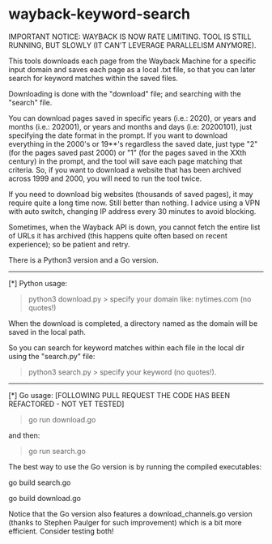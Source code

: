 # wayback-keyword-search 

IMPORTANT NOTICE: WAYBACK IS NOW RATE LIMITING. TOOL IS STILL RUNNING, BUT SLOWLY (IT CAN'T LEVERAGE PARALLELISM ANYMORE).

This tools downloads each page from the Wayback Machine for a specific input domain and saves each page as a local .txt file, so that you can later search for keyword matches within the saved files.

Downloading is done with the "download" file; and searching with the "search" file.

You can download pages saved in specific years (i.e.: 2020), or years and months (i.e.: 202001), or years and months and days (i.e: 20200101), just specifying the date format in the prompt. If you want to download everything in the 2000's or 19**'s regardless the saved date, just type "2" (for the pages saved past 2000) or "1" (for the pages saved in the XXth century) in the prompt, and the tool will save each page matching that criteria. So, if you want to download a website that has been archived across 1999 and 2000, you will need to run the tool twice.

If you need to download big websites (thousands of saved pages), it may require quite a long time now. Still better than nothing. I advice using a VPN with auto switch, changing IP address every 30 minutes to avoid blocking.

Sometimes, when the Wayback API is down, you cannot fetch the entire list of URLs it has archived (this happens quite often based on recent experience); so be patient and retry.

There is a Python3 version and a Go version.

--------------------------

[*] Python usage:

> python3 download.py > specify your domain like: nytimes.com (no quotes!)

When the download is completed, a directory named as the domain will be saved in the local path.

So you can search for keyword matches within each file in the local dir using the "search.py" file:

> python3 search.py > specify your keyword (no quotes!).

--------------------------

[*] Go usage: [FOLLOWING PULL REQUEST THE CODE HAS BEEN REFACTORED - NOT YET TESTED]

> go run download.go

and then:

> go run search.go

The best way to use the Go version is by running the compiled executables:

go build search.go

go build download.go

Notice that the Go version also features a download_channels.go version (thanks to Stephen Paulger for such improvement) which is a bit more efficient. Consider testing both!


